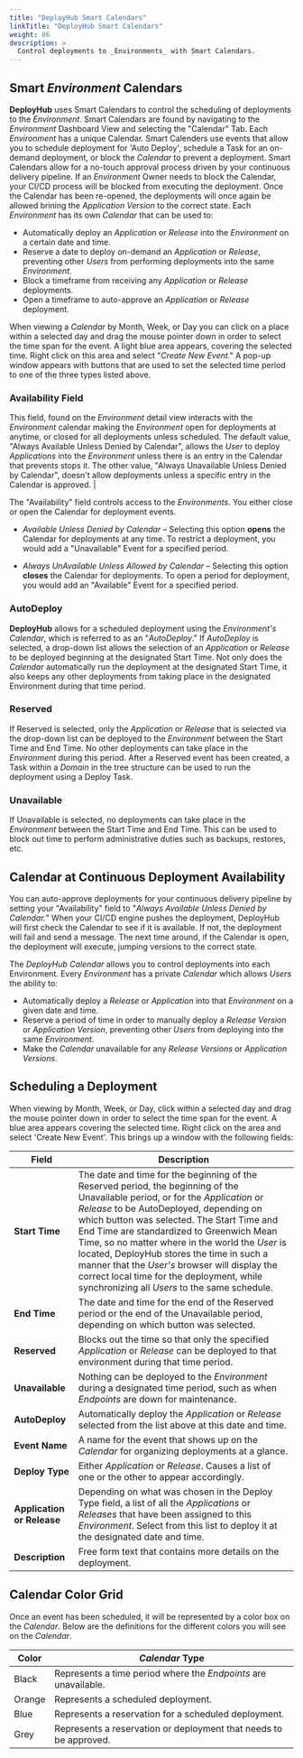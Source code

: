 ```yaml
---
title: "DeployHub Smart Calendars"
linkTitle: "DeployHub Smart Calendars"
weight: 86
description: >
  Control deployments to _Environments_ with Smart Calendars.
---
```


## Smart _Environment_ Calendars

**DeployHub** uses Smart Calendars to control the scheduling of deployments to the _Environment_. Smart Calendars are found by navigating to the _Environment_ Dashboard View and selecting the "Calendar" Tab. Each _Environment_ has a unique Calendar.  Smart Calenders use events that allow you to schedule deployment for 'Auto Deploy', schedule a Task for an on-demand deployment, or block the _Calendar_ to prevent a deployment. Smart Calendars allow for a no-touch approval process driven by your continuous delivery pipeline. If an _Environment_ Owner needs to block the Calendar, your CI/CD process will be blocked from executing the deployment. Once the Calendar has been re-opened, the deployments will once again be allowed brining the _Application Version_ to the correct state.   Each _Environment_ has its own _Calendar_ that can be used to:

- Automatically deploy an _Application_ or _Release_ into the _Environment_ on a certain date and time.
- Reserve a date to deploy on-demand an _Application_ or _Release_, preventing other _Users_ from performing deployments into the same _Environment_.
- Block a timeframe from receiving any _Application_ or _Release_ deployments.
- Open a timeframe to auto-approve an _Application_ or _Release_ deployment.

When viewing a _Calendar_ by Month, Week, or Day you can click on a place within a selected day and drag the mouse pointer down in order to select the time span for the event. A light blue area appears, covering the selected time. Right click on this area and select "_Create New Event_." A pop-up window appears with buttons that are used to set the selected time period to one of the three types listed above.

### Availability Field


This field, found on the _Environment_ detail view interacts with the _Environment_ calendar making the _Environment_ open for deployments at anytime, or closed for all deployments unless scheduled. The default value, "Always Available Unless Denied by Calendar", allows the _User_ to deploy _Applications_ into the _Environment_ unless there is an entry in the Calendar that prevents stops it. The other value, "Always Unavailable Unless Denied by Calendar", doesn't allow deployments unless a specific entry in the Calendar is approved. |

The "Availability" field controls access to the _Environments._ You either close or open the Calendar for deployment events.

- _Available Unless Denied by Calendar –_ Selecting this option **opens** the Calendar for deployments at any time. To restrict a deployment, you would add a "Unavailable" Event for a specified period.

- _Always UnAvailable Unless Allowed by Calendar_ – Selecting this option **closes** the Calendar for deployments. To open a period for deployment, you would add an "Available" Event for a specified period.

### AutoDeploy

**DeployHub** allows for a scheduled deployment using the _Environment's Calendar_, which is referred to as an "_AutoDeploy_." If _AutoDeploy_ is selected, a drop-down list allows the selection of an _Application_ or _Release_ to be deployed beginning at the designated Start Time. Not only does the _Calendar_ automatically run the deployment at the designated Start Time, it also keeps any other deployments from taking place in the designated Environment during that time period.

### Reserved

If Reserved is selected, only the _Application_ or _Release_ that is selected via the drop-down list can be deployed to the _Environment_ between the Start Time and End Time. No other deployments can take place in the _Environment_ during this period. After a Reserved event has been created, a Task within a _Domain_ in the tree structure can be used to run the deployment using a Deploy Task.

### Unavailable

If Unavailable is selected, no deployments can take place in the _Environment_ between the Start Time and End Time. This can be used to block out time to perform administrative duties such as backups, restores, etc.

## Calendar at Continuous Deployment Availability

You can auto-approve deployments for your continuous delivery pipeline by setting your "Availability" field to "_Always Available Unless Denied by Calendar._" When your CI/CD engine pushes the deployment, DeployHub will first check the Calendar to see if it is available. If not, the deployment will fail and send a message. The next time around, if the Calendar is open, the deployment will execute, jumping versions to the correct state.

The _DeployHub Calendar_ allows you to control deployments into each Environment. Every _Environment_ has a private _Calendar_ which allows _Users_ the ability to:

- Automatically deploy a _Release_ or _Application_ into that _Environment_ on a given date and time.
- Reserve a period of time in order to manually deploy a _Release Version_ or _Application Version_, preventing other _Users_ from deploying into the same _Environment_.
- Make the _Calendar_ unavailable for any _Release Versions_ or _Application Versions._

## Scheduling a Deployment

When viewing by Month, Week, or Day, click within a selected day and drag the mouse pointer down in order to select the time span for the event. A blue area appears covering the selected time. Right click on the area and select 'Create New Event'. This brings up a window with the following fields:

| Field                      | Description                                                                                                                                                                                                                                                                                                                                                                                                                                                                                                           |
|----------------------------|-----------------------------------------------------------------------------------------------------------------------------------------------------------------------------------------------------------------------------------------------------------------------------------------------------------------------------------------------------------------------------------------------------------------------------------------------------------------------------------------------------------------------|
| **Start Time**             | The date and time for the beginning of the Reserved period, the beginning of the Unavailable period, or for the _Application_ or _Release_ to be AutoDeployed, depending on which button was selected. The Start Time and End Time are standardized to Greenwich Mean Time, so no matter where in the world the _User_ is located, DeployHub stores the time in such a manner that the _User's_ browser will display the correct local time for the deployment, while synchronizing all _Users_ to the same schedule. |
| **End Time**               | The date and time for the end of the Reserved period or the end of the Unavailable period, depending on which button was selected.                                                                                                                                                                                                                                                                                                                                                                                    |
| **Reserved**               | Blocks out the time so that only the specified _Application_ or _Release_ can be deployed to that environment during that time period.                                                                                                                                                                                                                                                                                                                                                                                |
| **Unavailable**            | Nothing can be deployed to the _Environment_ during a designated time period, such as when _Endpoints_ are down for maintenance.                                                                                                                                                                                                                                                                                                                                                                                      |
| **AutoDeploy**             | Automatically deploy the _Application_ or _Release_ selected from the list above at this date and time.                                                                                                                                                                                                                                                                                                                                                                                                               |
| **Event Name**             | A name for the event that shows up on the _Calendar_ for organizing deployments at a glance.                                                                                                                                                                                                                                                                                                                                                                                                                          |
| **Deploy Type**            | Either _Application_ or _Release_. Causes a list of one or the other to appear accordingly.                                                                                                                                                                                                                                                                                                                                                                                                                           |
| **Application or Release** | Depending on what was chosen in the Deploy Type field, a list of all the _Applications_ or _Releases_ that have been assigned to this _Environment_. Select from this list to deploy it at the designated date and time.                                                                                                                                                                                                                                                                                              |
| **Description**            | Free form text that contains more details on the deployment.                                                                                                                                                                                                                                                                                                                                                                                                                                                          |

## Calendar Color Grid

Once an event has been scheduled, it will be represented by a color box on the _Calendar_. Below are the definitions for the different colors you will see on the _Calendar_.

| Color  | _Calendar_ Type                                                   |
|--------|-------------------------------------------------------------------|
| Black  | Represents a time period where the _Endpoints_ are unavailable.   |
| Orange | Represents a scheduled deployment.                                |
| Blue   | Represents a reservation for a scheduled deployment.              |
| Grey   | Represents a reservation or deployment that needs to be approved. |
